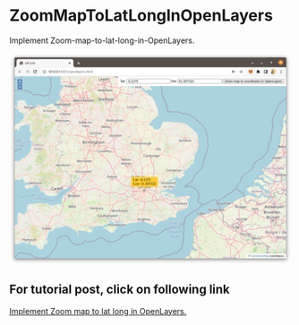 # ZoomMapToLatLongInOpenLayers
Implement Zoom-map-to-lat-long-in-OpenLayers.

![Implement Zoom map to lat long in OpenLayers.](zoom_to_lat_long.png)

## For tutorial post, click on following link<br/>
[Implement Zoom map to lat long in OpenLayers.](https://spatial-dev.guru/2022/07/01/zoom-map-to-lat-long-in-openlayers/"")

